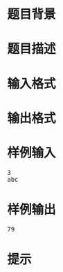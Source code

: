 

# 题目背景



# 题目描述



# 输入格式



# 输出格式



# 样例输入


<pre>3
abc
</pre>

# 样例输出


<pre>79
</pre>

# 提示


<p>
<img src="/upload/image/20190515/20190515152632_60457.png" alt=""/> 
</p>

